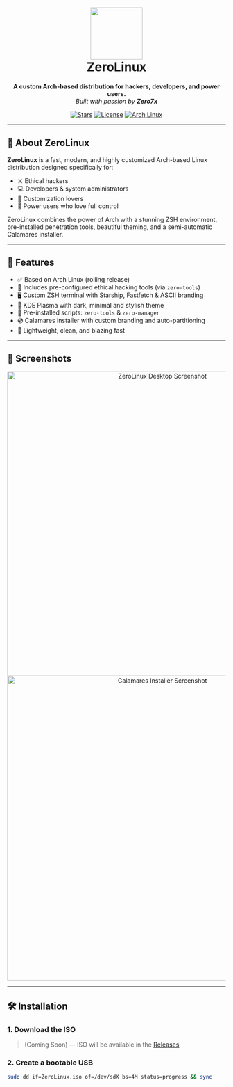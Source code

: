 <h1 align="center">
  <img src="https://your-logo-url.png" width="120"/><br>
  ZeroLinux
</h1>

<p align="center">
  <b>A custom Arch-based distribution for hackers, developers, and power users.</b><br>
  <i>Built with passion by <strong>Zero7x</strong></i>
</p>

<p align="center">
  <a href="https://github.com/ZeroLinux-7x/ZeroLinux"><img src="https://img.shields.io/github/stars/ZeroLinux-7x/ZeroLinux?style=for-the-badge&color=blueviolet" alt="Stars"></a>
  <a href="https://github.com/ZeroLinux-7x/ZeroLinux"><img src="https://img.shields.io/github/license/ZeroLinux-7x/ZeroLinux?style=for-the-badge" alt="License"></a>
  <a href="#"><img src="https://img.shields.io/badge/Arch-Based-blue?style=for-the-badge&logo=arch-linux" alt="Arch Linux"></a>
</p>

---

## 🚀 About ZeroLinux

**ZeroLinux** is a fast, modern, and highly customized Arch-based Linux distribution designed specifically for:

- ⚔️ Ethical hackers
- 💻 Developers & system administrators
- 🎨 Customization lovers
- 🧠 Power users who love full control

ZeroLinux combines the power of Arch with a stunning ZSH environment, pre-installed penetration tools, beautiful theming, and a semi-automatic Calamares installer.

---

## 🔧 Features

- ✅ Based on Arch Linux (rolling release)
- 🧪 Includes pre-configured ethical hacking tools (via `zero-tools`)
- 🖥️ Custom ZSH terminal with Starship, Fastfetch & ASCII branding
- 🧠 KDE Plasma with dark, minimal and stylish theme
- 🧩 Pre-installed scripts: `zero-tools` & `zero-manager`
- 💿 Calamares installer with custom branding and auto-partitioning
- 🐧 Lightweight, clean, and blazing fast

---

## 📸 Screenshots

<p align="center">
  <img src="assets/desktop.png" width="700" alt="ZeroLinux Desktop Screenshot">
  <img src="assets/installer.png" width="700" alt="Calamares Installer Screenshot">
</p>

---

## 🛠️ Installation

### 1. Download the ISO

> (Coming Soon) — ISO will be available in the [Releases](https://github.com/ZeroLinux-7x/ZeroLinux/releases)

### 2. Create a bootable USB

```bash
sudo dd if=ZeroLinux.iso of=/dev/sdX bs=4M status=progress && sync
